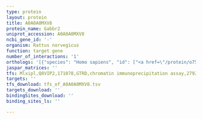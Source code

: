 ```yaml
---
type: protein
layout: protein
title: A0A0A0MXV8
protein_name: Gabbr2
uniprot_accession: A0A0A0MXV8
ncbi_gene_id: '-'
organism: Rattus norvegicus
function: target gene
number_of_interactions: '1'
orthologs: '[{"species": "Homo sapiens", "id": ["<a href=\"/protein/o75899\">O75899</a>"]}, {"species": "Danio rerio", "id": ["<a href=\"/protein/q1lun9\">Q1LUN9</a>"]}, {"species": "Mus musculus", "id": ["<a href=\"/protein/q80t41\">Q80T41</a>"]}, {"species": "Caenorhabditis elegans", "id": ["<a href=\"/protein/g5ecb2\">G5ECB2</a>"]}, {"species": "Drosophila melanogaster", "id": ["Q9Y133"]}]'
jaspar_matrices: ''
tfs: Mlxipl,Q8VIP2,171078,GTRD,chromatin immunoprecipitation assay,27924024%5Buid%5D,No
targets: ''
tfs_download: tfs_of_A0A0A0MXV8.tsv
targets_download: ''
bindingSites_download: ''
binding_sites_ls: ''

---
```

